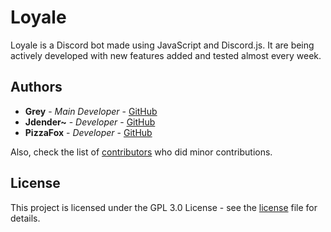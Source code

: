 # Loyale
Loyale is a Discord bot made using JavaScript and Discord.js. It are being actively developed with new features added and tested almost every week.

<!--Not actually for Represent [![Discord](https://discordapp.com/api/guilds/476150997488500747/embed.png)](https://discord.gg/SFytdyB) -->

## Authors

* **Grey** - *Main Developer* - [GitHub](https://github.com/chronomly)
* **Jdender~** - *Developer* - [GitHub](https://github.com/jdenderplays)
* **PizzaFox** - *Developer* - [GitHub](https://github.com/PizzaFox)

Also, check the list of [contributors](https://github.com/Chronomly/LoyaleRadio/contributors) who did minor contributions.

## License

This project is licensed under the GPL 3.0 License - see the [license](https://github.com/Chronomly/LoyaleRadio) file for details.
